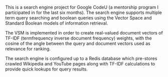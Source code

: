 This is a search engine project for Google CodeU (a mentorship program I participated in for the last six months). The search engine supports multiple term query searching and boolean queries using the Vector Space and Standard Boolean models of information retrieval. 

The VSM is implemented in order to create real-valued document vectors of TF-IDF (termfrequency inverse document frequency) weights, with the cosine of the angle between the query and document vectors used as relevance for ranking.

The search engine is configured up to a Redis database which pre-stores crawled Wikipedia and YouTube pages along with TF-IDF calculations to provide quick lookups for query results.
